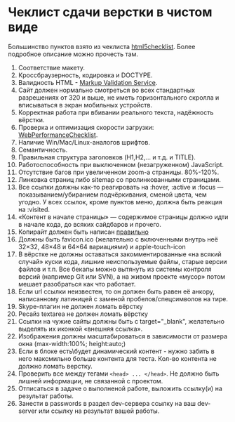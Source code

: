 # Чеклист сдачи верстки в чистом виде

Большинство пунктов взято из чеклиста [html5checklist](https://github.com/ihorzenich/html5checklist/blob/master/README.md). Более подробное описание можно прочесть там.

1. Соответствие макету.
2. Кроссбраузерность, кодировка и DOCTYPE.
3. Валидность HTML - [Markup Validation Service](https://validator.w3.org/).
4. Сайт должен нормально смотреться во всех стандартных разрешениях от 320 и выше, не иметь горизонтального скролла и вписываться в экран мобильных устройств.
5. Корректная работа при вбивании реального текста, надёжность вёрстки.
6. Проверка и оптимизация скорости загрузки: [WebPerformanceChecklist](https://github.com/ihorzenich/WebPerformanceChecklist).
7. Наличие Win/Mac/Linux-аналогов шрифтов.
8. Семантичность.
9. Правильная структура заголовков (H1,H2,... и т.д. и TITLE).
10. Работоспособность при выключенном (незагруженном) JavaScript.
11. Отсутствие багов при увеличенном zoom-а страницы. 80%-120%.
12. Линковка страниц либо sitemap со пролинкованными страницами.
13. Все ссылки должны как-то реагировать на :hover, :active и :focus — показыванием/убиранием подчёркивания, сменой цвета, чем угодно. У всех ссылок, кроме пунктов меню, должна быть реакция на :visited.
14. «Контент в начале страницы» — содержимое страницы должно идти в начале кода, до всяких сайдбаров и прочего.
15. Копирайт должен быть написан [правильно](http://habrahabr.ru/blogs/typography/23812/)
16. Должны быть favicon.ico (желательно с включенными внутрь неё 32×32, 48×48 и 64×64 вариациями) и apple-touch-icon
17. В вёрстке не должны оставаться закомментированные «на всякий случай» куски кода, лишние неиспользуемые файлы, старые версии файлов и т.п. Все бекапы можно вытянуть из системы контроля версий (например Git или SVN), а на живом проекте «мусор» потом мешает разобраться как что работает.
18. Если url ссылки неизвестен, то он должен быть равен её анкору, написанному латиницей с заменой пробелов/спецсимволов на тире.
19. Skype-плагин не должен ломать вёрстку
20. Ресайз textarea не должен ломать вёрстку
21. Ссылки на чужие сайты должны быть с target="_blank", желательно выделять их иконкой «внешняя ссылка».
22. Изображения должны масштабироваться в зависимости от размера окна (max-width:100%; height:auto;)
23. Если в блоке есть\будет динамический контент - нужно забить в него максмильно больше контента для теста. Кол-во контента не должно ломать верстку.
24. Проверить все между тегами ``<head> ... </head>``. Не должно быть лишней информации, не связанной с проектом.
25. Отписаться в задаче о выполненой работе, выложить ссылку(и) на результат работы.
26. Занести в passwords в раздел dev-сервера ссылку на ваш dev-server или ссылку на результат вашей работы.
